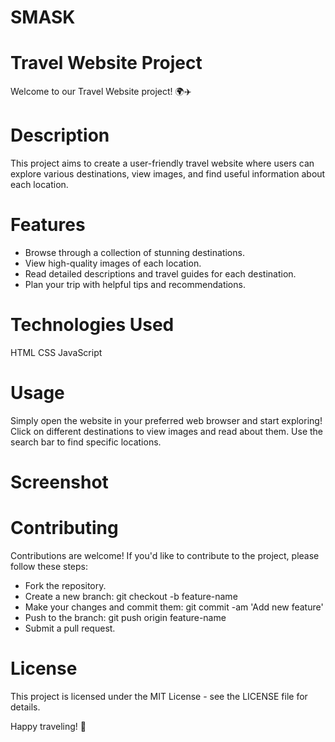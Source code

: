 # SMASK

# Travel Website Project
Welcome to our Travel Website project! 🌍✈️

# Description
This project aims to create a user-friendly travel website where users can explore various destinations, view images, and find useful information about each location.

# Features
- Browse through a collection of stunning destinations.
- View high-quality images of each location.
- Read detailed descriptions and travel guides for each destination.
- Plan your trip with helpful tips and recommendations.

# Technologies Used
HTML
CSS
JavaScript

# Usage
Simply open the website in your preferred web browser and start exploring! Click on different destinations to view images and read about them. Use the search bar to find specific locations.

# Screenshot


# Contributing
Contributions are welcome! If you'd like to contribute to the project, please follow these steps:

- Fork the repository.
- Create a new branch: git checkout -b feature-name
- Make your changes and commit them: git commit -am 'Add new feature'
- Push to the branch: git push origin feature-name
- Submit a pull request.

# License
This project is licensed under the MIT License - see the LICENSE file for details.

Happy traveling! 🌟

